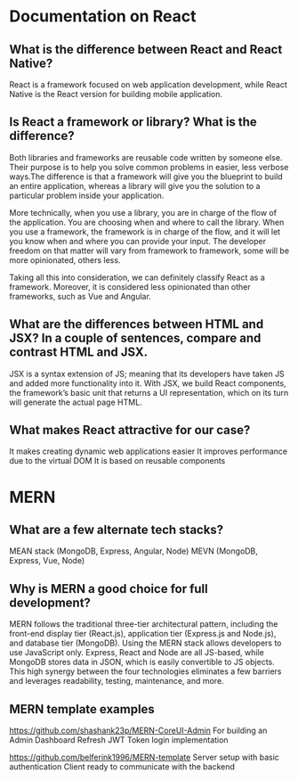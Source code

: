 # Documentation on React
## What is the difference between React and React Native?
React is a framework focused on web application development, while React Native is the React version for building mobile application.

## Is React a framework or library?  What is the difference?
Both libraries and frameworks are reusable code written by someone else. Their purpose is to help you solve common problems in easier, less verbose ways.The difference is that a framework will give you the blueprint to build an entire application, whereas a library will give you the solution to a particular problem inside your application. 

More technically, when you use a library, you are in charge of the flow of the application. You are choosing when and where to call the library. When you use a framework, the framework is in charge of the flow, and it will let you know when and where you can provide your input. The developer freedom on that matter will vary from framework to framework, some will be more opinionated, others less. 

Taking all this into consideration, we can definitely classify React as a framework. Moreover, it is considered less opinionated than other frameworks, such as Vue and Angular.

## What are the differences between HTML and JSX?  In a couple of sentences, compare and contrast HTML and JSX.
JSX is a syntax extension of JS; meaning that its developers have taken JS and added more functionality into it. With JSX, we build React components, the framework’s basic unit that returns a UI representation, which on its turn will generate the actual page HTML.

## What makes React attractive for our case?
It makes creating dynamic web applications easier
It improves performance due to the virtual DOM
It is based on reusable components

# MERN
## What are a few alternate tech stacks?
MEAN stack (MongoDB, Express, Angular, Node)
MEVN (MongoDB, Express, Vue, Node)

## Why is MERN a good choice for full development?
MERN follows the traditional three-tier architectural pattern, including the front-end display tier (React.js), application tier (Express.js and Node.js), and database tier (MongoDB). Using the MERN stack allows developers to use JavaScript only. Express, React and Node  are all JS-based, while MongoDB stores data in JSON, which is easily convertible to JS objects. This high synergy between the four technologies eliminates a few barriers and leverages readability, testing, maintenance, and more. 

## MERN template examples
https://github.com/shashank23p/MERN-CoreUI-Admin
For building an Admin Dashboard
Refresh JWT Token login implementation

https://github.com/belferink1996/MERN-template
Server setup with basic authentication
Client ready to communicate with the backend

